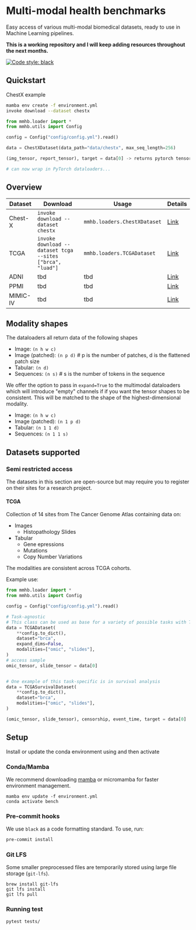 # Multi-modal health benchmarks
Easy access of various multi-modal biomedical datasets, ready to use in Machine Learning pipelines. 

**This is a working repository and I will keep adding resources throughout the next months.** 

[![Code style: black](https://img.shields.io/badge/code%20style-black-000000.svg)](https://github.com/psf/black)


## Quickstart

ChestX example
```bash
mamba env create -f environment.yml 
invoke download --dataset chestx
```

```python
from mmhb.loader import *
from mmhb.utils import Config

config = Config("config/config.yml").read()

data = ChestXDataset(data_path="data/chestx", max_seq_length=256)

(img_tensor, report_tensor), target = data[0] -> returns pytorch tensors

# can now wrap in PyTorch dataloaders...
```

## Overview

| Dataset | Download                                                  | Usage                        | Details                                                                                                                  |
|---------|-----------------------------------------------------------|------------------------------|--------------------------------------------------------------------------------------------------------------------------|
| Chest-X | `invoke download --dataset chestx`                        | `mmhb.loaders.ChestXDataset` | [Link](https://openi.nlm.nih.gov/faq) | 
| TCGA    | `invoke download --dataset tcga --sites ["brca", "luad"]` | `mmhb.loaders.TCGADataset`   | [Link](https://www.cancer.gov/ccg/research/genome-sequencing/tcga)                                                       |
| ADNI | tbd                                                       | tbd                          | [Link](http://adni.loni.usc.edu/)                                                                                         |
| PPMI | tbd                                                       | tbd                          | [Link](https://www.ppmi-info.org/)                                                                                        |
| MIMIC-IV | tbd                                                   | tbd                          | [Link](https://mimic-iv.mit.edu/)                                                                                         |




## Modality shapes

The dataloaders all return data of the following shapes

* Image: `(n h w c)`
* Image (patched): `(n p d)` # p is the number of patches, d is the flattened patch size
* Tabular: `(n d)`
* Sequences: `(n s)` # s is the number of tokens in the sequence


We offer the option to pass in `expand=True` to the multimodal dataloaders which will introduce "empty" channels if 
if you want the tensor shapes to be consistent. This will be matched to the shape of the highest-dimensional modality. 

* Image: `(n h w c)`
* Image (patched): `(n 1 p d)`
* Tabular: `(n 1 1 d)`
* Sequences: `(n 1 1 s)`

## Datasets supported


### Semi restricted access

The datasets in this section are open-source but may require you to register on their sites for a research project. 

#### TCGA

Collection of 14 sites from The Cancer Genome Atlas containing data on: 
- Images
  - Histopathology Slides
- Tabular
  - Gene epressions
  - Mutations
  - Copy Number Variations

The modalities are consistent across TCGA cohorts. 

Example use:
```python
from mmhb.loader import *
from mmhb.utils import Config

config = Config("config/config.yml").read()

# Task-agnostic
# This class can be used as base for a variety of possible tasks with TCGA
data = TCGADataset(
    **config.to_dict(),
    dataset="brca", 
    expand_dims=False, 
    modalities=["omic", "slides"], 
)
# access sample
omic_tensor, slide_tensor = data[0] 


# One example of this task-specific is in survival analysis
data = TCGASurvivalDataset(
    **config.to_dict(),
    dataset="brca", 
    modalities=["omic", "slides"],
)

(omic_tensor, slide_tensor), censorship, event_time, target = data[0]
```


## Setup 

Install or update the conda environment using and then activate

### Conda/Mamba

We recommend downloading [mamba](https://github.com/mamba-org/mamba) or micromamba for faster environment management. 

```
mamba env update -f environment.yml
conda activate bench
```

### Pre-commit hooks

We use `black` as a code formatting standard. To use, run: 

```bash
pre-commit install
```


### Git LFS

Some smaller preprocessed files are temporarily stored using large file storage (`git-lfs`). 
```
brew install git-lfs
git lfs install
git lfs pull
```

### Running test

```bash
pytest tests/
```